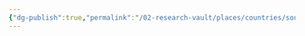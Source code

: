 ```yaml
---
{"dg-publish":true,"permalink":"/02-research-vault/places/countries/south-korea/","created":"2025-08-27T09:14:55.691-04:00","updated":"2025-08-27T09:17:13.776-04:00"}
---
```


